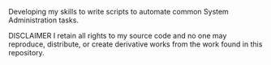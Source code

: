 Developing my skills to write scripts to automate common System Administration tasks.

DISCLAIMER
 I retain all rights to my source code and no one may reproduce, distribute, or create derivative works from the work found in this repository.
